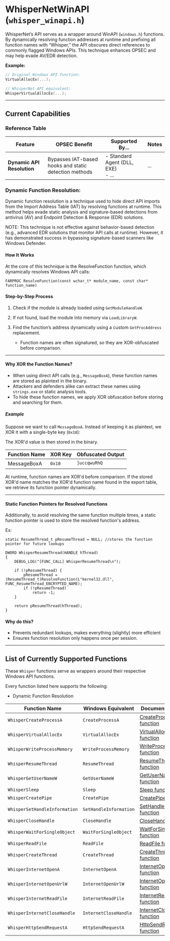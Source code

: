 # WhisperNetWinAPI (`whisper_winapi.h`)

WhisperNet’s API serves as a wrapper around WinAPI (`windows.h`) functions. By dynamically resolving function addresses at runtime and prefixing all function names with “Whisper,” the API obscures direct references to commonly flagged Windows APIs. This technique enhances OPSEC and may help evade AV/EDR detection.

**Example:**  
```c
// Original Windows API function:
VirtualAllocEx(...);

// WhisperNet API equivalent:
WhisperVirtualAllocEx(...);
```

---

## Current Capabilities

### Reference Table
| Feature                        | OPSEC Benefit                                         | Supported By... | Notes |
|--------------------------------|------------------------------------------------------|-----------|-----------|
| **Dynamic API Resolution**      | Bypasses IAT-based hooks and static detection methods      | - Standard Agent (DLL, EXE) <br> - ... |... |




### **Dynamic Function Resolution:**  

Dynamic function resolution is a technique used to hide direct API imports from the Import Address Table (IAT) by resolving functions at runtime. This method helps evade static analysis and signature-based detections from antivirus (AV) and Endpoint Detection & Response (EDR) solutions.

NOTE: 
This technique is not effective against behavior-based detection (e.g., advanced EDR solutions that monitor API calls at runtime). However, it has demonstrated success in bypassing signature-based scanners like Windows Defender.


#### How It Works
At the core of this technique is the ResolveFunction function, which dynamically resolves Windows API calls:


```
FARPROC ResolveFunction(const wchar_t* module_name, const char* function_name)
```

#### Step-by-Step Process
 1. Check if the module is already loaded using `GetModuleHandleW`.
 2. If not found, load the module into memory via `LoadLibraryW`.
 3. Find the function’s address dynamically using a custom `GetProcAddress` replacement.

    - Function names are often signatured, so they are XOR-obfuscated before comparison.

---

#### Why XOR the Function Names?

 - When using direct API calls (e.g., `MessageBoxA`), these function names are stored as plaintext in the binary.
 -  Attackers and defenders alike can extract these names using `strings.exe` or static analysis tools.
 - To hide these function names, we apply XOR obfuscation before storing and searching for them.

##### Example
Suppose we want to call `MessageBoxA`. Instead of keeping it as plaintext, we XOR it with a single-byte key (`0x10`):

The XOR'd value is then stored in the binary.

| Function Name  | XOR Key | Obfuscated Output |
|---------------|--------|------------------|
| MessageBoxA   | `0x10`   | `]uccqwuRhQ`    |

At runtime, function names are XOR'd before comparison. If the stored XOR'd name matches the XOR'd function name found in the export table, we retrieve its function pointer dynamically.

---

#### Static Function Pointers for Resolved Functions

Additionally, to avoid resolving the same function multiple times, a static function pointer is used to store the resolved function's address.

Ex:

```
static ResumeThread_t pResumeThread = NULL; //stores the function pointer for future lookups

DWORD WhisperResumeThread(HANDLE hThread)
{
    DEBUG_LOG("[FUNC_CALL] WhisperResumeThread\n");

    if (!pResumeThread) {
        pResumeThread = (ResumeThread_t)ResolveFunction(L"kernel32.dll", FUNC_ResumeThread_ENCRYPTED_NAME);
        if (!pResumeThread)
            return -1;
    }

    return pResumeThread(hThread);
}
```
#### Why do this?
 - Prevents redundant lookups, makes everything (slightly) more efficient
 - Ensures function resolution only happens once per session.

---

## List of Currently Supported Functions

These `Whisper` functions serve as wrappers around their respective Windows API functions.

Every function listed here supports the following: 

 - Dynamic Function Resolution

| Function Name                 | Windows Equivalent      | Documentation Link |
|-------------------------------|-------------------------|---------------------------------------------------------------------------------------------------------------------|
| `WhisperCreateProcessA`       | `CreateProcessA`        | [CreateProcessA function](https://learn.microsoft.com/en-us/windows/win32/api/processthreadsapi/nf-processthreadsapi-createprocessa) |
| `WhisperVirtualAllocEx`       | `VirtualAllocEx`        | [VirtualAllocEx function](https://learn.microsoft.com/en-us/windows/win32/api/memoryapi/nf-memoryapi-virtualallocex) |
| `WhisperWriteProcessMemory`   | `WriteProcessMemory`    | [WriteProcessMemory function](https://learn.microsoft.com/en-us/windows/win32/api/memoryapi/nf-memoryapi-writeprocessmemory) |
| `WhisperResumeThread`         | `ResumeThread`          | [ResumeThread function](https://learn.microsoft.com/en-us/windows/win32/api/processthreadsapi/nf-processthreadsapi-resumethread) |
| `WhisperGetUserNameW`         | `GetUserNameW`          | [GetUserNameW function](https://learn.microsoft.com/en-us/windows/win32/api/winbase/nf-winbase-getusernamew) |
| `WhisperSleep`                | `Sleep`                 | [Sleep function](https://learn.microsoft.com/en-us/windows/win32/api/synchapi/nf-synchapi-sleep) |
| `WhisperCreatePipe`           | `CreatePipe`            | [CreatePipe function](https://learn.microsoft.com/en-us/windows/win32/api/namedpipeapi/nf-namedpipeapi-createpipe) |
| `WhisperSetHandleInformation` | `SetHandleInformation`  | [SetHandleInformation function](https://learn.microsoft.com/en-us/windows/win32/api/handleapi/nf-handleapi-sethandleinformation) |
| `WhisperCloseHandle`          | `CloseHandle`           | [CloseHandle function](https://learn.microsoft.com/en-us/windows/win32/api/handleapi/nf-handleapi-closehandle) |
| `WhisperWaitForSingleObject`  | `WaitForSingleObject`   | [WaitForSingleObject function](https://learn.microsoft.com/en-us/windows/win32/api/synchapi/nf-synchapi-waitforsingleobject) |
| `WhisperReadFile`             | `ReadFile`              | [ReadFile function](https://learn.microsoft.com/en-us/windows/win32/api/fileapi/nf-fileapi-readfile) |
| `WhisperCreateThread`         | `CreateThread`          | [CreateThread function](https://learn.microsoft.com/en-us/windows/win32/api/processthreadsapi/nf-processthreadsapi-createthread) |
| `WhisperInternetOpenA`        | `InternetOpenA`         | [InternetOpenA function](https://learn.microsoft.com/en-us/windows/win32/api/wininet/nf-wininet-internetopena) |
| `WhisperInternetOpenUrlW`     | `InternetOpenUrlW`      | [InternetOpenUrlW function](https://learn.microsoft.com/en-us/windows/win32/api/wininet/nf-wininet-internetopenurlw) |
| `WhisperInternetReadFile`     | `InternetReadFile`      | [InternetReadFile function](https://learn.microsoft.com/en-us/windows/win32/api/wininet/nf-wininet-internetreadfile) |
| `WhisperInternetCloseHandle`  | `InternetCloseHandle`   | [InternetCloseHandle function](https://learn.microsoft.com/en-us/windows/win32/api/wininet/nf-wininet-internetclosehandle) |
| `WhisperHttpSendRequestA`     | `HttpSendRequestA`      | [HttpSendRequestA function](https://learn.microsoft.com/en-us/windows/win32/api/wininet/nf-wininet-httpsendrequesta) |

